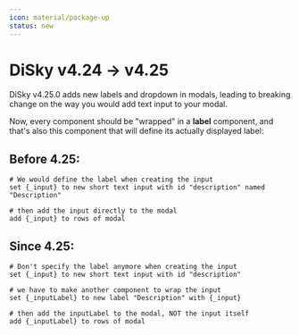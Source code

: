 ```yaml
---
icon: material/package-up
status: new
---
```


# DiSky v4.24 -> v4.25

DiSky v4.25.0 adds new labels and dropdown in modals, leading to breaking change on the way you would add text input to your modal.

Now, every component should be "wrapped" in a **label** component, and that's also this component that will define its actually displayed label:

## Before 4.25:

```applescript
# We would define the label when creating the input
set {_input} to new short text input with id "description" named "Description"

# then add the input directly to the modal
add {_input} to rows of modal
```

## Since 4.25:

```applescript
# Don't specify the label anymore when creating the input
set {_input} to new short text input with id "description"

# we have to make another component to wrap the input
set {_inputLabel} to new label "Description" with {_input}

# then add the inputLabel to the modal, NOT the input itself
add {_inputLabel} to rows of modal
```